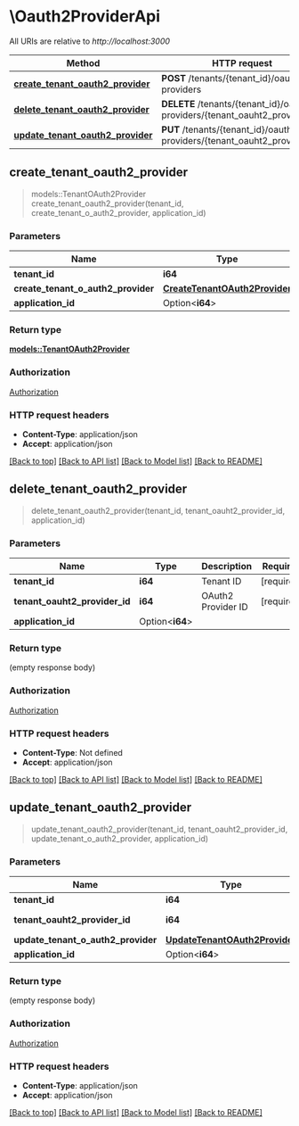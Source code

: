 # \Oauth2ProviderApi

All URIs are relative to *http://localhost:3000*

Method | HTTP request | Description
------------- | ------------- | -------------
[**create_tenant_oauth2_provider**](Oauth2ProviderApi.md#create_tenant_oauth2_provider) | **POST** /tenants/{tenant_id}/oauth2-providers | 
[**delete_tenant_oauth2_provider**](Oauth2ProviderApi.md#delete_tenant_oauth2_provider) | **DELETE** /tenants/{tenant_id}/oauth2-providers/{tenant_oauht2_provider_id} | 
[**update_tenant_oauth2_provider**](Oauth2ProviderApi.md#update_tenant_oauth2_provider) | **PUT** /tenants/{tenant_id}/oauth2-providers/{tenant_oauht2_provider_id} | 



## create_tenant_oauth2_provider

> models::TenantOAuth2Provider create_tenant_oauth2_provider(tenant_id, create_tenant_o_auth2_provider, application_id)


### Parameters


Name | Type | Description  | Required | Notes
------------- | ------------- | ------------- | ------------- | -------------
**tenant_id** | **i64** | Tenant ID | [required] |
**create_tenant_o_auth2_provider** | [**CreateTenantOAuth2Provider**](CreateTenantOAuth2Provider.md) |  | [required] |
**application_id** | Option<**i64**> |  |  |

### Return type

[**models::TenantOAuth2Provider**](TenantOAuth2Provider.md)

### Authorization

[Authorization](../README.md#Authorization)

### HTTP request headers

- **Content-Type**: application/json
- **Accept**: application/json

[[Back to top]](#) [[Back to API list]](../README.md#documentation-for-api-endpoints) [[Back to Model list]](../README.md#documentation-for-models) [[Back to README]](../README.md)


## delete_tenant_oauth2_provider

> delete_tenant_oauth2_provider(tenant_id, tenant_oauht2_provider_id, application_id)


### Parameters


Name | Type | Description  | Required | Notes
------------- | ------------- | ------------- | ------------- | -------------
**tenant_id** | **i64** | Tenant ID | [required] |
**tenant_oauht2_provider_id** | **i64** | OAuth2 Provider ID | [required] |
**application_id** | Option<**i64**> |  |  |

### Return type

 (empty response body)

### Authorization

[Authorization](../README.md#Authorization)

### HTTP request headers

- **Content-Type**: Not defined
- **Accept**: application/json

[[Back to top]](#) [[Back to API list]](../README.md#documentation-for-api-endpoints) [[Back to Model list]](../README.md#documentation-for-models) [[Back to README]](../README.md)


## update_tenant_oauth2_provider

> update_tenant_oauth2_provider(tenant_id, tenant_oauht2_provider_id, update_tenant_o_auth2_provider, application_id)


### Parameters


Name | Type | Description  | Required | Notes
------------- | ------------- | ------------- | ------------- | -------------
**tenant_id** | **i64** | Tenant ID | [required] |
**tenant_oauht2_provider_id** | **i64** | OAuth2 Provider ID | [required] |
**update_tenant_o_auth2_provider** | [**UpdateTenantOAuth2Provider**](UpdateTenantOAuth2Provider.md) |  | [required] |
**application_id** | Option<**i64**> |  |  |

### Return type

 (empty response body)

### Authorization

[Authorization](../README.md#Authorization)

### HTTP request headers

- **Content-Type**: application/json
- **Accept**: application/json

[[Back to top]](#) [[Back to API list]](../README.md#documentation-for-api-endpoints) [[Back to Model list]](../README.md#documentation-for-models) [[Back to README]](../README.md)

